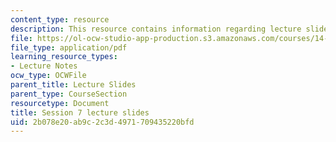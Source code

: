 ```yaml
---
content_type: resource
description: This resource contains information regarding lecture slide 7.
file: https://ol-ocw-studio-app-production.s3.amazonaws.com/courses/14-581-international-economics-i-spring-2013/2b078e20ab9c2c3d4971709435220bfd_MIT14_581S13_Lecslides7.pdf
file_type: application/pdf
learning_resource_types:
- Lecture Notes
ocw_type: OCWFile
parent_title: Lecture Slides
parent_type: CourseSection
resourcetype: Document
title: Session 7 lecture slides
uid: 2b078e20-ab9c-2c3d-4971-709435220bfd
---
```

